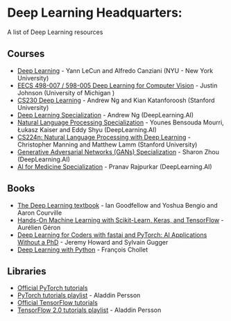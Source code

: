 # Deep Learning Headquarters:
A list of Deep Learning resources

## Courses
* [Deep Learning](https://atcold.github.io/pytorch-Deep-Learning/) - Yann LeCun and Alfredo Canziani (NYU - New York University)
* [EECS 498-007 / 598-005 Deep Learning for Computer Vision](https://web.eecs.umich.edu/~justincj/teaching/eecs498/FA2020/) - Justin Johnson (University of Michigan
)
* [CS230 Deep Learning](https://cs230.stanford.edu/) - Andrew Ng and Kian Katanforoosh (Stanford University)
* [Deep Learning Specialization](https://www.coursera.org/specializations/deep-learning) - Andrew Ng (DeepLearning.AI)
* [Natural Language Processing Specialization](https://www.coursera.org/specializations/natural-language-processing) - Younes Bensouda Mourri, Łukasz Kaiser and Eddy Shyu (DeepLearning.AI)
* [CS224n: Natural Language Processing with Deep Learning](https://web.stanford.edu/class/cs224n/) - Christopher Manning and Matthew Lamm (Stanford University)
* [Generative Adversarial Networks (GANs) Specialization](https://www.coursera.org/specializations/generative-adversarial-networks-gans) - Sharon Zhou (DeepLearning.AI)
* [AI for Medicine Specialization](https://www.coursera.org/specializations/ai-for-medicine) - Pranav Rajpurkar (DeepLearning.AI)

## Books
* [The Deep Learning textbook](https://www.deeplearningbook.org/) - Ian Goodfellow and Yoshua Bengio and Aaron Courville
* [Hands-On Machine Learning with Scikit-Learn, Keras, and TensorFlow](https://www.amazon.com/Hands-Machine-Learning-Scikit-Learn-TensorFlow/dp/1492032646) - Aurélien Géron
* [Deep Learning for Coders with fastai and PyTorch: AI Applications Without a PhD](https://www.amazon.com/Deep-Learning-Coders-fastai-PyTorch/dp/1492045527) - Jeremy Howard and Sylvain Gugger
* [Deep Learning with Python](https://www.amazon.com/Deep-Learning-Python-Francois-Chollet/dp/1617294438) - François Chollet

## Libraries
* [Official PyTorch tutorials](https://pytorch.org/tutorials/)
* [PyTorch tutorials playlist](https://www.youtube.com/playlist?list=PLhhyoLH6IjfxeoooqP9rhU3HJIAVAJ3Vz) - Aladdin Persson
* [Official TensorFlow tutorials](https://www.tensorflow.org/learn)
* [TensorFlow 2.0 tutorials playlist](https://www.youtube.com/playlist?list=PLhhyoLH6IjfxVOdVC1P1L5z5azs0XjMsb) - Aladdin Persson
